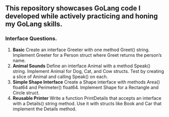 ## This repository showcases GoLang code I developed while actively practicing and honing my GoLang skills.


### Interface Questions.

1. **Basic** Create an interface Greeter with one method Greet() string.
    Implement Greeter for a Person struct where Greet returns the person’s name.
2. **Animal Sounds** Define an interface Animal with a method Speak() string.
    Implement Animal for Dog, Cat, and Cow structs. Test by creating a slice of Animal and calling Speak() on each.
3. **Simple Shape Interface** Create a Shape interface with methods Area() float64 and Perimeter() float64.
    Implement Shape for a Rectangle and Circle struct.
4. **Reusable Printer** Write a function PrintDetails that accepts an interface with a Details() string method.
    Use it with structs like Book and Car that implement the Details method.